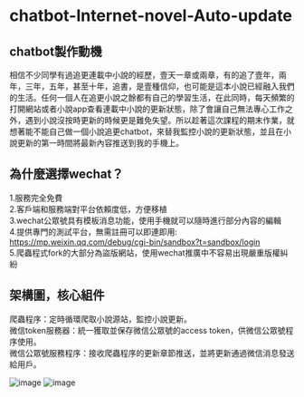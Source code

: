 # chatbot-Internet-novel-Auto-update  
## chatbot製作動機 ##
相信不少同學有過追更連載中小說的經歷，壹天一章或兩章，有的追了壹年，兩年，三年，五年，甚至十年，追書，是壹種信仰，也可能是這本小說已經融入我們的生活。任何一個人在追更小說之餘都有自己的學習生活，在此同時，每天頻繁的打開網站或者小說app查看連載中小說的更新狀態，除了會讓自己無法專心工作之外，遇到小說沒按時更新的時候更是難免失望。所以趁著這次課程的期末作業，就想著能不能自己做一個小說追更chatbot，來替我監控小說的更新狀態，並且在小說更新的第一時間將最新內容推送到我的手機上。
## 為什麼選擇wechat？ ##  
1.服務完全免費  
2.客戶端和服務端對平台依賴度低，方便移植  
3.wechat公眾號具有模板消息功能，使用手機就可以隨時進行部分內容的編輯  
4.提供專門的測試平台，無需註冊可以即連即用:  
https://mp.weixin.qq.com/debug/cgi-bin/sandbox?t=sandbox/login  
5.爬蟲程式fork的大部分為盜版網站，使用wechat推廣中不容易出現嚴重版權糾紛  
## 架構圖，核心組件 ##  
爬蟲程序：定時循環爬取小說源站，監控小說更新。  
微信token服務器：統一獲取並保存微信公眾號的access token，供微信公眾號程序使用。  
微信公眾號服務程序：接收爬蟲程序的更新章節推送，並將更新通過微信消息發送給用戶。

![image](https://github.com/kaobeia/WS/blob/main/WS%E6%9C%9F%E6%9C%AB/demo.gif)
![image](https://github.com/kaobeia/WS/blob/main/WS%E6%9C%9F%E6%9C%AB/demo.gif)
